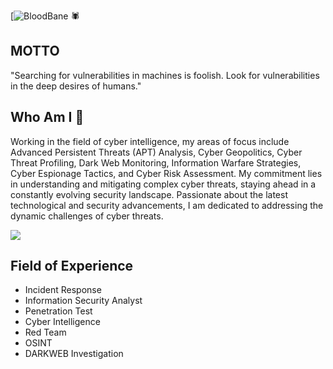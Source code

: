 [![BloodBane](https://img.shields.io/badge/MadeBy-EmreKoybasi-(Bloodbane)black) 🕷️

## MOTTO
"Searching for vulnerabilities in machines is foolish. Look for vulnerabilities in the deep desires of humans."


## Who Am I 👤
Working in the field of cyber intelligence, my areas of focus include Advanced Persistent Threats (APT) Analysis, Cyber Geopolitics, 
Cyber Threat Profiling, Dark Web Monitoring, Information Warfare Strategies, Cyber Espionage Tactics, and Cyber Risk Assessment. 
My commitment lies in understanding and mitigating complex cyber threats, staying ahead in a constantly evolving security landscape. 
Passionate about the latest technological and security advancements, I am dedicated to addressing the dynamic challenges of cyber threats.

   <img src="https://github.com/emrekybs/emrekybs/blob/main/dadsa.jpeg">

## Field of Experience
* Incident Response
* Information Security Analyst
* Penetration Test
* Cyber Intelligence
* Red Team
* OSINT 
* DARKWEB Investigation
